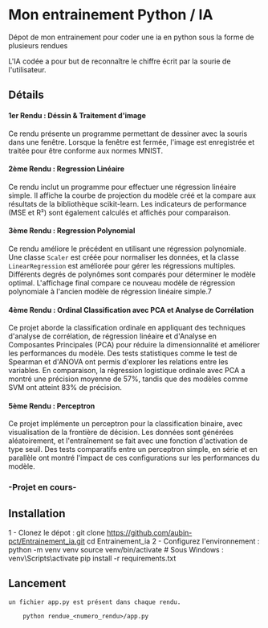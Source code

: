 # **Mon entrainement Python / IA**

Dépot de mon entrainement pour coder une ia en python sous la forme de plusieurs rendues

L'IA codée a pour but de reconnaître le chiffre écrit par la sourie de l'utilisateur.

## Détails

#### 1er Rendu : Déssin & Traitement d'image

Ce rendu présente un programme permettant de dessiner avec la souris dans une fenêtre.
Lorsque la fenêtre est fermée, l'image est enregistrée et traitée pour être conforme aux normes MNIST.

#### 2ème Rendu : Regression Linéaire

Ce rendu inclut un programme pour effectuer une régression linéaire simple.
Il affiche la courbe de projection du modèle créé et la compare aux résultats de la bibliothèque scikit-learn.
Les indicateurs de performance (MSE et R²) sont également calculés et affichés pour comparaison.

#### 3ème Rendu : Regression Polynomial

Ce rendu améliore le précédent en utilisant une régression polynomiale.
Une classe `Scaler` est créée pour normaliser les données, et la classe `LinearRegression` est améliorée pour gérer les régressions multiples.
Différents degrés de polynômes sont comparés pour déterminer le modèle optimal.
L'affichage final compare ce nouveau modèle de régression polynomiale à l'ancien modèle de régression linéaire simple.7

#### 4ème Rendu : Ordinal Classification avec PCA et Analyse de Corrélation

Ce projet aborde la classification ordinale en appliquant des techniques d'analyse de corrélation, de régression linéaire et d'Analyse en Composantes Principales (PCA) pour réduire la dimensionnalité et améliorer les performances du modèle. Des tests statistiques comme le test de Spearman et d'ANOVA ont permis d'explorer les relations entre les variables. En comparaison, la régression logistique ordinale avec PCA a montré une précision moyenne de 57%, tandis que des modèles comme SVM ont atteint 83% de précision.

#### 5ème Rendu : Perceptron

Ce projet implémente un perceptron pour la classification binaire, avec visualisation de la frontière de décision. Les données sont générées aléatoirement, et l'entraînement se fait avec une fonction d'activation de type seuil. Des tests comparatifs entre un perceptron simple, en série et en parallèle ont montré l'impact de ces configurations sur les performances du modèle.

### -Projet en cours-

## Installation

  1 - Clonez le dépot :
	git clone https://github.com/aubin-pct/Entrainement_ia.git
	cd Entrainement_ia
  2 - Configurez l'environnement :
	python -m venv venv
	source venv/bin/activate    # Sous Windows : venv\Scripts\activate
	pip install -r requirements.txt

## Lancement

    un fichier app.py est présent dans chaque rendu.

```
	python rendue_<numero_rendu>/app.py
```
